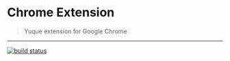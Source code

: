 # Chrome Extension

> Yuque extension for Google Chrome

---

[![build status][travis-image]][travis-url]

[travis-image]: https://img.shields.io/travis/xudafeng/yuque-chrome-extension.svg?style=flat-square&logo=travis
[travis-url]: https://travis-ci.org/xudafeng/yuque-chrome-extension
